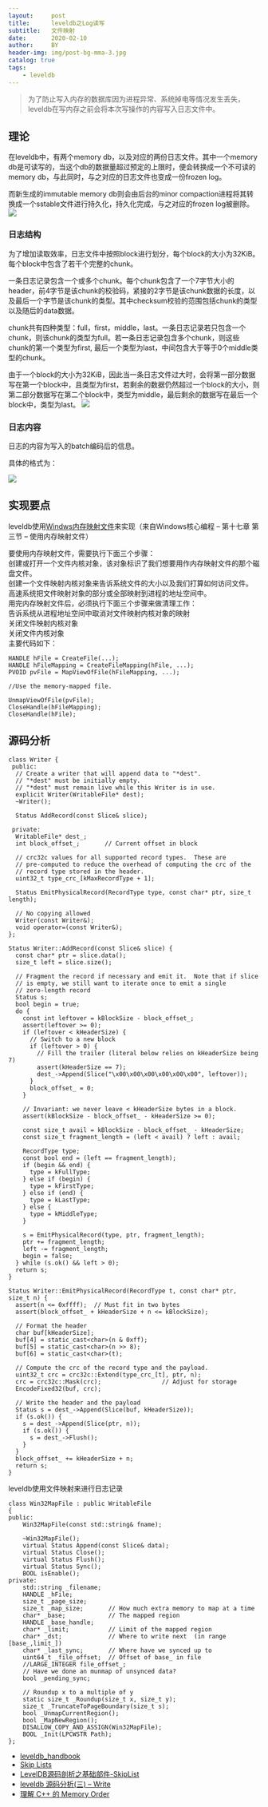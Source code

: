 ```yaml
---
layout:     post
title:      leveldb之Log读写
subtitle:   文件映射
date:       2020-02-10
author:     BY
header-img: img/post-bg-mma-3.jpg
catalog: true
tags:
    - leveldb
---
```

>为了防止写入内存的数据库因为进程异常、系统掉电等情况发生丢失，leveldb在写内存之前会将本次写操作的内容写入日志文件中。


## 理论


在leveldb中，有两个memory db，以及对应的两份日志文件。其中一个memory db是可读写的，当这个db的数据量超过预定的上限时，便会转换成一个不可读的memory db，与此同时，与之对应的日志文件也变成一份frozen log。

而新生成的immutable memory db则会由后台的minor compaction进程将其转换成一个sstable文件进行持久化，持久化完成，与之对应的frozen log被删除。
![](https://leveldb-handbook.readthedocs.io/zh/latest/_images/two_log.jpeg)

### 日志结构
为了增加读取效率，日志文件中按照block进行划分，每个block的大小为32KiB。每个block中包含了若干个完整的chunk。

一条日志记录包含一个或多个chunk。每个chunk包含了一个7字节大小的header，前4字节是该chunk的校验码，紧接的2字节是该chunk数据的长度，以及最后一个字节是该chunk的类型。其中checksum校验的范围包括chunk的类型以及随后的data数据。

chunk共有四种类型：full，first，middle，last。一条日志记录若只包含一个chunk，则该chunk的类型为full。若一条日志记录包含多个chunk，则这些chunk的第一个类型为first, 最后一个类型为last，中间包含大于等于0个middle类型的chunk。

由于一个block的大小为32KiB，因此当一条日志文件过大时，会将第一部分数据写在第一个block中，且类型为first，若剩余的数据仍然超过一个block的大小，则第二部分数据写在第二个block中，类型为middle，最后剩余的数据写在最后一个block中，类型为last。
![](https://leveldb-handbook.readthedocs.io/zh/latest/_images/journal.jpeg)

### 日志内容
日志的内容为写入的batch编码后的信息。

具体的格式为：

![](https://leveldb-handbook.readthedocs.io/zh/latest/_images/journal_content.jpeg)


## 实现要点

leveldb使用[Windws内存映射文件](http://blog.tk-xiong.com/archives/933)来实现（来自Windows核心编程 – 第十七章 第三节 – 使用内存映射文件）<br>

要使用内存映射文件，需要执行下面三个步骤：<br>
    创建或打开一个文件内核对象，该对象标识了我们想要用作内存映射文件的那个磁盘文件。<br>
    创建一个文件映射内核对象来告诉系统文件的大小以及我们打算如何访问文件。<br>
    高速系统把文件映射对象的部分或全部映射到进程的地址空间中。<br>
用完内存映射文件后，必须执行下面三个步骤来做清理工作：<br>
    告诉系统从进程地址空间中取消对文件映射内核对象的映射<br>
    关闭文件映射内核对象<br>
    关闭文件内核对象<br>
主要代码如下：
```
HANDLE hFile = CreateFile(...);
HANDLE hFileMapping = CreateFileMapping(hFile, ...);
PVOID pvFile = MapViewOfFile(hFileMapping, ...);
 
//Use the memory-mapped file.
 
UnmapViewOfFile(pvFile);
CloseHandle(hFileMapping);
CloseHandle(hFile);
```

## 源码分析
```objc
class Writer {
 public:
  // Create a writer that will append data to "*dest".
  // "*dest" must be initially empty.
  // "*dest" must remain live while this Writer is in use.
  explicit Writer(WritableFile* dest);
  ~Writer();

  Status AddRecord(const Slice& slice);

 private:
  WritableFile* dest_;
  int block_offset_;       // Current offset in block

  // crc32c values for all supported record types.  These are
  // pre-computed to reduce the overhead of computing the crc of the
  // record type stored in the header.
  uint32_t type_crc_[kMaxRecordType + 1];

  Status EmitPhysicalRecord(RecordType type, const char* ptr, size_t length);

  // No copying allowed
  Writer(const Writer&);
  void operator=(const Writer&);
};
```

```
Status Writer::AddRecord(const Slice& slice) {
  const char* ptr = slice.data();
  size_t left = slice.size();

  // Fragment the record if necessary and emit it.  Note that if slice
  // is empty, we still want to iterate once to emit a single
  // zero-length record
  Status s;
  bool begin = true;
  do {
    const int leftover = kBlockSize - block_offset_;
    assert(leftover >= 0);
    if (leftover < kHeaderSize) {
      // Switch to a new block
      if (leftover > 0) {
        // Fill the trailer (literal below relies on kHeaderSize being 7)
        assert(kHeaderSize == 7);
        dest_->Append(Slice("\x00\x00\x00\x00\x00\x00", leftover));
      }
      block_offset_ = 0;
    }

    // Invariant: we never leave < kHeaderSize bytes in a block.
    assert(kBlockSize - block_offset_ - kHeaderSize >= 0);

    const size_t avail = kBlockSize - block_offset_ - kHeaderSize;
    const size_t fragment_length = (left < avail) ? left : avail;

    RecordType type;
    const bool end = (left == fragment_length);
    if (begin && end) {
      type = kFullType;
    } else if (begin) {
      type = kFirstType;
    } else if (end) {
      type = kLastType;
    } else {
      type = kMiddleType;
    }

    s = EmitPhysicalRecord(type, ptr, fragment_length);
    ptr += fragment_length;
    left -= fragment_length;
    begin = false;
  } while (s.ok() && left > 0);
  return s;
}
```


```
Status Writer::EmitPhysicalRecord(RecordType t, const char* ptr, size_t n) {
  assert(n <= 0xffff);  // Must fit in two bytes
  assert(block_offset_ + kHeaderSize + n <= kBlockSize);

  // Format the header
  char buf[kHeaderSize];
  buf[4] = static_cast<char>(n & 0xff);
  buf[5] = static_cast<char>(n >> 8);
  buf[6] = static_cast<char>(t);

  // Compute the crc of the record type and the payload.
  uint32_t crc = crc32c::Extend(type_crc_[t], ptr, n);
  crc = crc32c::Mask(crc);                 // Adjust for storage
  EncodeFixed32(buf, crc);

  // Write the header and the payload
  Status s = dest_->Append(Slice(buf, kHeaderSize));
  if (s.ok()) {
    s = dest_->Append(Slice(ptr, n));
    if (s.ok()) {
      s = dest_->Flush();
    }
  }
  block_offset_ += kHeaderSize + n;
  return s;
}
```

leveldb使用文件映射来进行日志记录
```
class Win32MapFile : public WritableFile
{
public:
    Win32MapFile(const std::string& fname);

    ~Win32MapFile();
    virtual Status Append(const Slice& data);
    virtual Status Close();
    virtual Status Flush();
    virtual Status Sync();
    BOOL isEnable();
private:
    std::string _filename;
    HANDLE _hFile;
    size_t _page_size;
    size_t _map_size;       // How much extra memory to map at a time
    char* _base;            // The mapped region
    HANDLE _base_handle;	
    char* _limit;           // Limit of the mapped region
    char* _dst;             // Where to write next  (in range [base_,limit_])
    char* _last_sync;       // Where have we synced up to
    uint64_t _file_offset;  // Offset of base_ in file
    //LARGE_INTEGER file_offset_;
    // Have we done an munmap of unsynced data?
    bool _pending_sync;

    // Roundup x to a multiple of y
    static size_t _Roundup(size_t x, size_t y);
    size_t _TruncateToPageBoundary(size_t s);
    bool _UnmapCurrentRegion();
    bool _MapNewRegion();
    DISALLOW_COPY_AND_ASSIGN(Win32MapFile);
    BOOL _Init(LPCWSTR Path);
};
```




- [leveldb_handbook](https://leveldb-handbook.readthedocs.io/zh/latest/journal.html)
- [Skip Lists](https://www.csee.umbc.edu/courses/341/fall01/Lectures/SkipLists/skip_lists/skip_lists.html)
- [LevelDB源码剖析之基础部件-SkipList](https://www.jianshu.com/p/6624befde844)
- [leveldb 源码分析(三) – Write](https://youjiali1995.github.io/storage/leveldb-write/)
- [理解 C++ 的 Memory Order](https://senlinzhan.github.io/2017/12/04/cpp-memory-order/)
